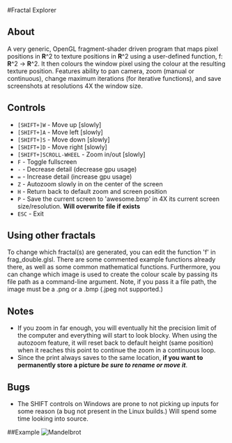 #Fractal Explorer

## About
A very generic, OpenGL fragment-shader driven program that maps pixel positions in **R**^2 to
texture positions in **R**^2 using a user-defined function, f: **R**^2 → **R**^2. 
It then colours the window pixel using the colour at the resulting texture position.
Features ability to pan camera, zoom (manual or continuous), change maximum iterations
(for iterative functions), and save screenshots at resolutions 4X the window size.

## Controls
* `[SHIFT+]W` - Move up [slowly]
* `[SHIFT+]A` - Move left [slowly]
* `[SHIFT+]S` - Move down [slowly]
* `[SHIFT+]D` - Move right [slowly]
* `[SHIFT+]SCROLL-WHEEL` - Zoom in/out [slowly]
* `F` - Toggle fullscreen
* `-` - Decrease detail (decrease gpu usage)
* `=` - Increase detail (increase gpu usage)
* `Z` - Autozoom slowly in on the center of the screen
* `H` - Return back to default zoom and screen position
* `P` - Save the current screen to 'awesome.bmp' in 4X its current screen size/resolution. **Will overwrite file if exists**
* `ESC` - Exit

## Using other fractals
To change which fractal(s) are generated, you can edit the function 'f' in frag_double.glsl. 
There are some commented example functions already there, as well as some common mathematical functions.
Furthermore, you can change which image is used to create the colour scale by passing its file path as a command-line argument. 
Note, if you pass it a file path, the image must be a .png or a .bmp (.jpeg not supported.)

## Notes
* If you zoom in far enough, you will eventually hit the precision limit of the computer and everything will start to look blocky.
When using the autozoom feature, it will reset back to default height (same position) when it reaches this point 
to continue the zoom in a continuous loop. 
* Since the print always saves to the same location, **if you want to permanently store a picture *be sure to rename or move it***.

## Bugs
* The SHIFT controls on Windows are prone to not picking up inputs for some reason (a bug not present in the Linux builds.)
Will spend some time looking into source.


##Example
![Mandelbrot ](images/example_result.png)

